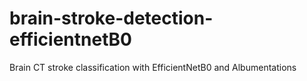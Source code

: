 # brain-stroke-detection-efficientnetB0
Brain CT stroke classification with EfficientNetB0 and Albumentations
